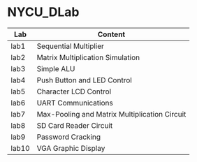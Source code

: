 # NYCU_DLab
| Lab | Content |
| ------------- | ------------- |
| lab1 | Sequential Multiplier |
| lab2 | Matrix Multiplication Simulation |
| lab3 | Simple ALU |
| lab4 | Push Button and LED Control |
| lab5 | Character LCD Control |
| lab6 | UART Communications |
| lab7 | Max-Pooling and Matrix Multiplication Circuit |
| lab8 | SD Card Reader Circuit |
| lab9 | Password Cracking |
| lab10 | VGA Graphic Display |